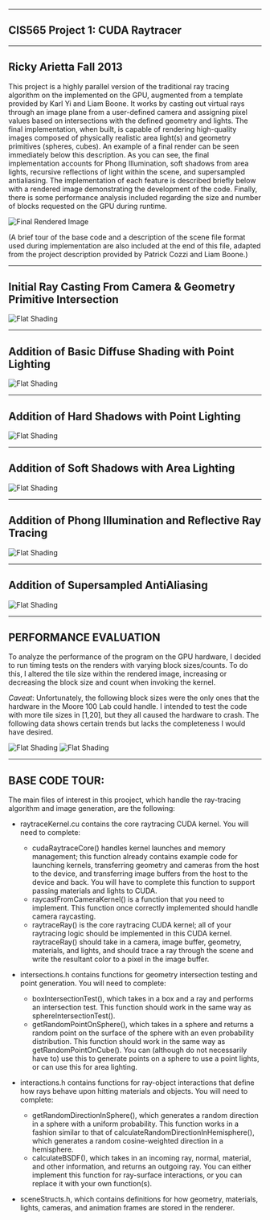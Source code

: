 -------------------------------------------------------------------------------
CIS565 Project 1: CUDA Raytracer
-------------------------------------------------------------------------------
-------------------------------------------------------------------------------
Ricky Arietta Fall 2013
-------------------------------------------------------------------------------

This project is a highly parallel version of the traditional ray tracing
algorithm on the implemented on the GPU, augmented from a template provided by
Karl Yi and Liam Boone. It works by casting out virtual rays through an image plane 
from a user-defined camera and assigning pixel values based on intersections 
with the defined geometry and lights. The final implementation, when built, 
is capable of rendering high-quality images composed of physically realistic 
area light(s) and geometry primitives (spheres, cubes). An example of a final
render can be seen immediately below this description. As you can see, the final
implementation accounts for Phong Illumination, soft shadows from area lights,
recursive reflections of light within the scene, and supersampled antialiasing. The
implementation of each feature is described briefly below with a rendered image
demonstrating the development of the code. Finally, there is some performance
analysis included regarding the size and number of blocks requested on the GPU
during runtime.

![Final Rendered Image](https://raw.github.com/rarietta/Project1-RayTracer/master/PROJ1_WIN/565Raytracer/README_images/006_final.bmp)

(A brief tour of the base code and a description of the scene file format
used during implementation are also included at the end of this file, adapted
from the project description provided by Patrick Cozzi and Liam Boone.)

-------------------------------------------------------------------------------
Initial Ray Casting From Camera & Geometry Primitive Intersection
-------------------------------------------------------------------------------



![Flat Shading](https://raw.github.com/rarietta/Project1-RayTracer/master/PROJ1_WIN/565Raytracer/README_images/001_flat_shading.bmp)

-------------------------------------------------------------------------------
Addition of Basic Diffuse Shading with Point Lighting
-------------------------------------------------------------------------------



![Flat Shading](https://raw.github.com/rarietta/Project1-RayTracer/master/PROJ1_WIN/565Raytracer/README_images/002_diffuse_illumination.bmp)

-------------------------------------------------------------------------------
Addition of Hard Shadows with Point Lighting
-------------------------------------------------------------------------------



![Flat Shading](https://raw.github.com/rarietta/Project1-RayTracer/master/PROJ1_WIN/565Raytracer/README_images/003_diffuse_illumination_with_hard_shadows.bmp)

-------------------------------------------------------------------------------
Addition of Soft Shadows with Area Lighting
-------------------------------------------------------------------------------



![Flat Shading](https://raw.github.com/rarietta/Project1-RayTracer/master/PROJ1_WIN/565Raytracer/README_images/004_diffuse_illumination_with_soft_shadows.bmp)

-------------------------------------------------------------------------------
Addition of Phong Illumination and Reflective Ray Tracing
-------------------------------------------------------------------------------



![Flat Shading](https://raw.github.com/rarietta/Project1-RayTracer/master/PROJ1_WIN/565Raytracer/README_images/005_phong_illumination_with_soft_shadows_and_reflections.bmp)

-------------------------------------------------------------------------------
Addition of Supersampled AntiAliasing
-------------------------------------------------------------------------------



![Flat Shading](https://raw.github.com/rarietta/Project1-RayTracer/master/PROJ1_WIN/565Raytracer/README_images/005_phong_illumination_with_soft_shadows_and_reflections_and_supersampled_antialiasing.bmp)

-------------------------------------------------------------------------------
PERFORMANCE EVALUATION
-------------------------------------------------------------------------------

To analyze the performance of the program on the GPU hardware, I decided to run
timing tests on the renders with varying block sizes/counts. To do this, I altered
the tile size within the rendered image, increasing or decreasing the block size
and count when invoking the kernel.

*Caveat*: Unfortunately, the following block sizes were the only ones that the hardware in
the Moore 100 Lab could handle. I intended to test the code with more tile sizes
in [1,20], but they all caused the hardware to crash. The following data shows
certain trends but lacks the completeness I would have desired.

![Flat Shading](https://raw.github.com/rarietta/Project1-RayTracer/master/PROJ1_WIN/565Raytracer/README_images/block_data_chart.bmp)
![Flat Shading](https://raw.github.com/rarietta/Project1-RayTracer/master/PROJ1_WIN/565Raytracer/README_images/block_data_graph.bmp)

-------------------------------------------------------------------------------
BASE CODE TOUR:
-------------------------------------------------------------------------------
The main files of interest in this prooject, which handle the ray-tracing
algorithm and image generation, are the following:

* raytraceKernel.cu contains the core raytracing CUDA kernel. You will need to
  complete:
    * cudaRaytraceCore() handles kernel launches and memory management; this
      function already contains example code for launching kernels,
      transferring geometry and cameras from the host to the device, and transferring
      image buffers from the host to the device and back. You will have to complete
      this function to support passing materials and lights to CUDA.
    * raycastFromCameraKernel() is a function that you need to implement. This
      function once correctly implemented should handle camera raycasting. 
    * raytraceRay() is the core raytracing CUDA kernel; all of your raytracing
      logic should be implemented in this CUDA kernel. raytraceRay() should
      take in a camera, image buffer, geometry, materials, and lights, and should
      trace a ray through the scene and write the resultant color to a pixel in the
      image buffer.

* intersections.h contains functions for geometry intersection testing and
  point generation. You will need to complete:
    * boxIntersectionTest(), which takes in a box and a ray and performs an
      intersection test. This function should work in the same way as
      sphereIntersectionTest().
    * getRandomPointOnSphere(), which takes in a sphere and returns a random
      point on the surface of the sphere with an even probability distribution.
      This function should work in the same way as getRandomPointOnCube(). You can
      (although do not necessarily have to) use this to generate points on a sphere
      to use a point lights, or can use this for area lighting.

* interactions.h contains functions for ray-object interactions that define how
  rays behave upon hitting materials and objects. You will need to complete:
    * getRandomDirectionInSphere(), which generates a random direction in a
      sphere with a uniform probability. This function works in a fashion
      similar to that of calculateRandomDirectionInHemisphere(), which generates a
      random cosine-weighted direction in a hemisphere.
    * calculateBSDF(), which takes in an incoming ray, normal, material, and
      other information, and returns an outgoing ray. You can either implement
      this function for ray-surface interactions, or you can replace it with your own
      function(s).
	  
* sceneStructs.h, which contains definitions for how geometry, materials,
  lights, cameras, and animation frames are stored in the renderer.
